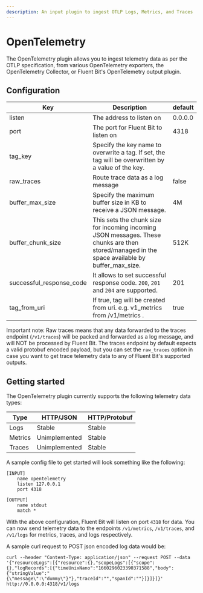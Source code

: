 ```yaml
---
description: An input plugin to ingest OTLP Logs, Metrics, and Traces
---
```


# OpenTelemetry

The OpenTelemetry plugin allows you to ingest telemetry data as per the OTLP specification, from various OpenTelemetry exporters, the OpenTelemetry Collector, or Fluent Bit's OpenTelemetry output plugin.

## Configuration <a href="#configuration" id="configuration"></a>

| Key           | Description                                                                                                                                    | default |
| ----------------- | ---------------------------------------------------------------------------------------------------------------------------------------------- | ------- |
| listen            | The address to listen on                                                                                                                       | 0.0.0.0 |
| port              | The port for Fluent Bit to listen on                                                                                                           | 4318    |
| tag_key           | Specify the key name to overwrite a tag. If set, the tag will be overwritten by a value of the key.                                            |         |
| raw_traces        | Route trace data as a log message                                                                                                              | false   |
| buffer_max_size   | Specify the maximum buffer size in KB to receive a JSON message.                                                                               | 4M      |
| buffer_chunk_size | This sets the chunk size for incoming incoming JSON messages. These chunks are then stored/managed in the space available by buffer_max_size.  | 512K    |
|successful_response_code | It allows to set successful response code. `200`, `201` and `204` are supported.| 201 |
| tag_from_uri      | If true, tag will be created from uri. e.g. v1_metrics from /v1/metrics .                                                                      | true    |

Important note: Raw traces means that any data forwarded to the traces endpoint (`/v1/traces`) will be packed and forwarded as a log message, and will NOT be processed by Fluent Bit. The traces endpoint by default expects a valid protobuf encoded payload, but you can set the `raw_traces` option in case you want to get trace telemetry data to any of Fluent Bit's supported outputs.

## Getting started

The OpenTelemetry plugin currently supports the following telemetry data types:

|     Type    |    HTTP/JSON  |   HTTP/Protobuf |
| ----------- | ------------- | --------------- |
|    Logs     |     Stable    |      Stable     |
|    Metrics  | Unimplemented |      Stable     |
|    Traces   | Unimplemented |      Stable     |

A sample config file to get started will look something like the following:

```
[INPUT]
	name opentelemetry
	listen 127.0.0.1
	port 4318

[OUTPUT]
	name stdout
	match *
```

With the above configuration, Fluent Bit will listen on port `4318` for data. You can now send telemetry data to the endpoints `/v1/metrics`, `/v1/traces`, and `/v1/logs` for metrics, traces, and logs respectively.

A sample curl request to POST json encoded log data would be:
```
curl --header "Content-Type: application/json" --request POST --data '{"resourceLogs":[{"resource":{},"scopeLogs":[{"scope":{},"logRecords":[{"timeUnixNano":"1660296023390371588","body":{"stringValue":"{\"message\":\"dummy\"}"},"traceId":"","spanId":""}]}]}]}'   http://0.0.0.0:4318/v1/logs
```
